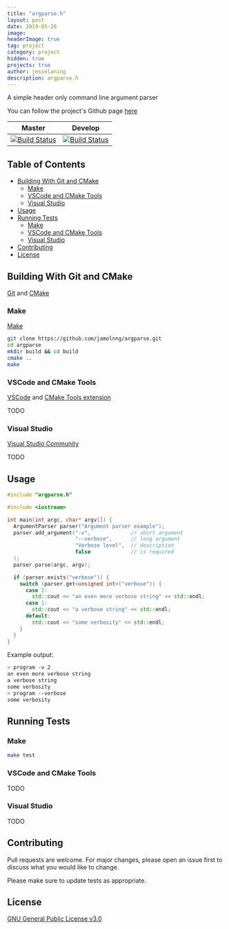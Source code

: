 ```yaml
---
title: "argparse.h"
layout: post
date: 2019-05-26
image: 
headerImage: true
tag: project
category: project
hidden: true
projects: true
author: jesselaning
description: argparse.h
---
```

A simple header only command line argument parser

You can follow the project's Github page [here](https://github.com/jamolnng/argparse)

|Master|Develop|
|:-:|:-:|
|[![Build Status](https://travis-ci.com/jamolnng/argparse.svg?branch=master)](https://travis-ci.com/jamolnng/argparse)|[![Build Status](https://travis-ci.com/jamolnng/argparse.svg?branch=develop)](https://travis-ci.com/jamolnng/argparse)|

## Table of Contents
- [Building With Git and CMake](#Building-With-Git-and-CMake)
    * [Make](#build-make)
    * [VSCode and CMake Tools](#build-vscode)
    * [Visual Studio](#build-vsc)
- [Usage](#Usage)
- [Running Tests](#Running-Tests)
    * [Make](#test-make)
    * [VSCode and CMake Tools](#test-vscode)
    * [Visual Studio](#test-vsc)
- [Contributing](#Contributing)
- [License](#License)

## Building With Git and CMake
[Git](https://git-scm.com) and [CMake](https://cmake.org/)
### <a name="build-make"></a>Make
[Make](https://www.gnu.org/software/make/)
```bash
git clone https://github.com/jamolnng/argparse.git
cd argparse
mkdir build && cd build
cmake ..
make
```
### <a name="build-vscode"></a>VSCode and CMake Tools
[VSCode](https://code.visualstudio.com/) and [CMake Tools extension](https://marketplace.visualstudio.com/items?itemName=ms-vscode.cmake-tools)

TODO
### <a name="build-vsc"></a>Visual Studio
[Visual Studio Community](https://visualstudio.microsoft.com/vs/community/)

TODO
## Usage
```cpp
#include "argparse.h"

#include <iostream>

int main(int argc, char* argv[]) {
  ArgumentParser parser("Argument parser example");
  parser.add_argument("-v",             // short argument
                      "--verbose",      // long argument
                      "Verbose level",  // description
                      false             // is required
  );
  parser.parse(argc, argv);

  if (parser.exists("verbose")) {
    switch (parser.get<unsigned int>("verbose")) {
      case 2:
        std::cout << "an even more verbose string" << std::endl;
      case 1:
        std::cout << "a verbose string" << std::endl;
      default:
        std::cout << "some verbosity" << std::endl;
    }
  }
}
```
Example output:
```bash
> program -v 2
an even more verbose string
a verbose string
some verbosity
> program --verbose
some verbosity
```
## Running Tests
### <a name="test-make"></a>Make
```bash
make test
```
###
### <a name="test-vscode"></a>VSCode and CMake Tools
TODO
### <a name="test-vsc"></a>Visual Studio
TODO

## Contributing
Pull requests are welcome. For major changes, please open an issue first to discuss what you would like to change.

Please make sure to update tests as appropriate.

## License
[GNU General Public License v3.0](https://github.com/jamolnng/argparse/blob/master/LICENSE)